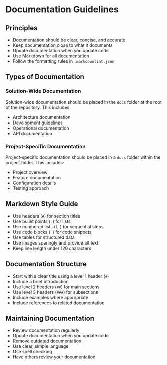 # Documentation Guidelines

## Principles

- Documentation should be clear, concise, and accurate
- Keep documentation close to what it documents
- Update documentation when you update code
- Use Markdown for all documentation
- Follow the formatting rules in `.markdownlint.json`

## Types of Documentation

### Solution-Wide Documentation

Solution-wide documentation should be placed in the `docs` folder at the root of
the repository. This includes:

- Architecture documentation
- Development guidelines
- Operational documentation
- API documentation

### Project-Specific Documentation

Project-specific documentation should be placed in a `docs` folder within the
project folder. This includes:

- Project overview
- Feature documentation
- Configuration details
- Testing approach

## Markdown Style Guide

- Use headers (`#`) for section titles
- Use bullet points (`-`) for lists
- Use numbered lists (`1.`) for sequential steps
- Use code blocks (``` ```) for code snippets
- Use tables for structured data
- Use images sparingly and provide alt text
- Keep line length under 120 characters

## Documentation Structure

- Start with a clear title using a level 1 header (`#`)
- Include a brief introduction
- Use level 2 headers (`##`) for main sections
- Use level 3 headers (`###`) for subsections
- Include examples where appropriate
- Include references to related documentation

## Maintaining Documentation

- Review documentation regularly
- Update documentation when you update code
- Remove outdated documentation
- Use clear, simple language
- Use spell checking
- Have others review your documentation 